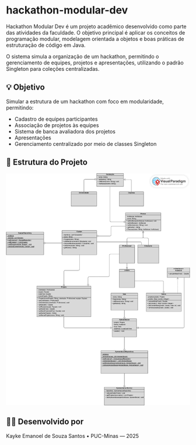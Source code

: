 # hackathon-modular-dev
Hackathon Modular Dev é um projeto acadêmico desenvolvido como parte das atividades da faculdade. O objetivo principal é aplicar os conceitos de programação modular, modelagem orientada a objetos e boas práticas de estruturação de código em Java.

O sistema simula a organização de um hackathon, permitindo o gerenciamento de equipes, projetos e apresentações, utilizando o padrão Singleton para coleções centralizadas.

## 💡 Objetivo

Simular a estrutura de um hackathon com foco em modularidade, permitindo:

- Cadastro de equipes participantes
- Associação de projetos às equipes
- Sistema de banca avaliadora dos projetos
- Apresentações
- Gerenciamento centralizado por meio de classes Singleton

## 🧠 Estrutura do Projeto

![UML](uml.png)

## 👨‍🎓 Desenvolvido por
Kayke Emanoel de Souza Santos • PUC-Minas — 2025
